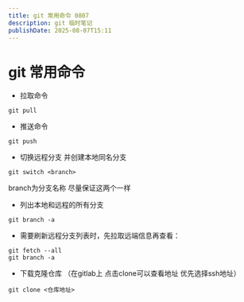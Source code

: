 ```yaml
---
title: git 常用命令 0807
description: git 临时笔记
publishDate: 2025-08-07T15:11
---
```

# git 常用命令

* 拉取命令

`git pull`

* 推送命令

`git push`

* 切换远程分支 并创建本地同名分支

`git switch <branch>`

branch为分支名称 尽量保证这两个一样

* 列出本地和远程的所有分支

`git branch -a`

* 需要刷新远程分支列表时，先拉取远端信息再查看：

```
git fetch --all
git branch -a
```

* 下载克隆仓库 （在gitlab上 点击clone可以查看地址 优先选择ssh地址）

`git clone <仓库地址>`
